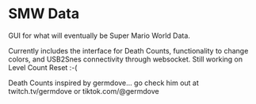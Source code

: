 # SMW Data

GUI for what will eventually be Super Mario World Data.

Currently includes the interface for Death Counts, functionality to change colors, and USB2Snes connectivity through websocket. Still working on Level Count Reset :-( 

Death Counts inspired by germdove... go check him out at twitch.tv/germdove or tiktok.com/@germdove
